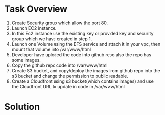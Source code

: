 # Task Overview

1. Create Security group which allow the port 80.
2. Launch EC2 instance.
3. In this Ec2 instance use the existing key or provided 
  key and security group which we have created in step 1.
4. Launch one Volume using the EFS service and attach it 
  in your vpc, then mount that volume into /var/www/html
5. Developer have uploded the code into github repo also 
   the repo has some images.
6. Copy the github repo code into /var/www/html
7. Create S3 bucket, and copy/deploy the images from github 
  repo into the s3 bucket and change the permission to
  public readable.
8. Create a Cloudfront using s3 bucket(which contains images)
and use the Cloudfront URL to  update in code in /var/www/html

# Solution


